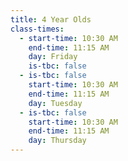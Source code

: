 ```yaml
---
title: 4 Year Olds
class-times:
  - start-time: 10:30 AM
    end-time: 11:15 AM
    day: Friday
    is-tbc: false
  - is-tbc: false
    start-time: 10:30 AM
    end-time: 11:15 AM
    day: Tuesday
  - is-tbc: false
    start-time: 10:30 AM
    end-time: 11:15 AM
    day: Thursday
---
```

